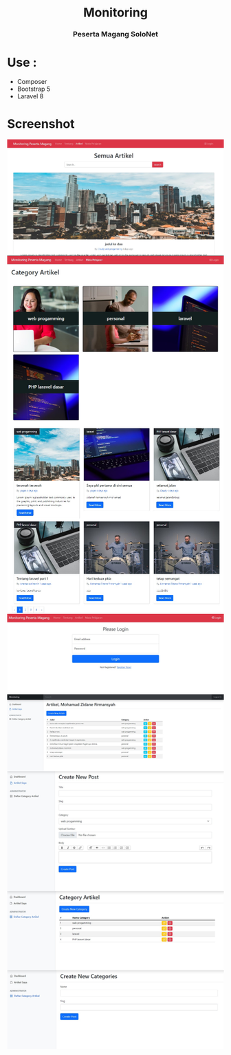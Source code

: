 <h1 align="center">Monitoring</h1>
<h3 align="center">Peserta Magang SoloNet</h3>

# Use :
  - Composer
  - Bootstrap 5
  - Laravel 8
  
# Screenshot

<img align="center" src="public\img\home.jpg" />

<img align="center" src="public\img\kategori.jpg" />

<img align="center" src="public\img\post.jpg" />

<img align="center" src="public\img\login.jpg" />

<img align="center" src="public\img\admin-artikel.jpg" />

<img align="center" src="public\img\admin-newpost.jpg" />

<img align="center" src="public\img\admin-category.jpg" />

<img align="center" src="public\img\admin-newcategory.jpg" />



